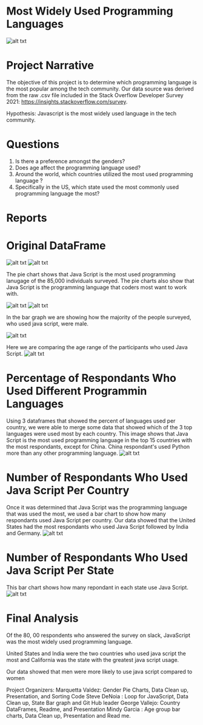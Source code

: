 # Most Widely Used Programming Languages
 
![alt txt](Images/IntroImage.jpeg)

# Project Narrative
The objective of this project is to determine which programming language is the most popular among the tech community. Our data source was derived from the raw .csv file included in the Stack Overflow Developer Survey 2021: https://insights.stackoverflow.com/survey.

Hypothesis: Javascript is the most widely used language in the tech community.

# Questions
1.  Is there a preference amongst the genders?
2. Does age affect the programming language used?
3. Around the world, which countries utilized the most used programming language ?
4. Specifically in the US, which state used the most commonly used programming language the most?

# Reports

# Original DataFrame
![alt txt](Images/OriginalDF1.png) ![alt txt](Images/OriginalDF2.png) 


The pie chart shows that Java Script is the most used programming lanugage of the 85,000 individuals surveyed. The pie charts also show that Java Script is the programming language that coders most want to work with.

![alt txt](Images/workWITH.png) ![alt txt](Images/WANTwork.png) 


In the bar graph we are showing how the majority of the people surveyed, who used java script, were male. 

![alt txt](Images/genderJSusers.png)



Here we are comparing the age range of the participants who used Java Script.
![alt txt](Images/JS.usersbyage.png)


# Percentage of Respondants Who Used Different Programmin Languages
Using 3 dataframes that showed the percent of languages used per country, we were able to merge some data that showed which of the 3 top languages were used most by each country. This image shows that Java Script is the most used programming language in the top 15 countries with the most respondants, except for China. China respondant's used Python more than any other programming language.
![alt txt](Images/country_percents.png)


# Number of Respondants Who Used Java Script Per Country

Once it was determined that Java Script was the programming language that was used the most, we used a bar chart to show how many respondants used Java Script per country. Our data showed that the United States had the most respondants who used Java Script followed by India and Germany.
![alt txt](Images/JSusercountry.png)

  
# Number of Respondants Who Used Java Script Per State

This bar chart shows how many repondant in each state use Java Script. 
![alt txt](Images/StatesmostJSusers.png)


# Final Analysis

Of the 80, 00 respondents who answered the survey on slack, JavaScript was the most widely used programming language. 

United States and India were the two countries who used java script the most and California was the state with the greatest java script usage. 

Our data showed that men were more likely to use java script compared to women

Project Organizers:
Marquetta Valdez: Gender Pie Charts, Data Clean up, Presentation, and Sorting Code
Steve DeNoia : Loop for JavaScript, Data Clean up, State Bar graph and Git Hub leader
George Vallejo: Country DataFrames, Readme, and Presentation
Mindy Garcia : Age group bar charts, Data Clean up, Presentation and Read me.
